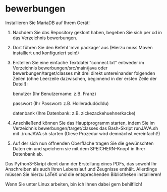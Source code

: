 # bewerbungen

Installieren Sie MariaDB auf Ihrem Gerät!

1.  Nachdem Sie das Repository geklont haben, begeben Sie sich per cd in das Verzeichnis bewerbungen.
2.  Dort führen Sie den Befehl 'mvn package' aus (Hierzu muss Maven installiert und konfiguriert sein!)
3.  Erstellen Sie eine einfache Textdatei "connect.txt" entweder im Verzeichnis bewerbungen/src/main/java
    oder bewerbungen/target/classes mit drei direkt untereinander folgenden Zeilen (ohne Leerzeile
    dazwischen, beginnend in der ersten Zeile der Datei!):

    benutzer  (Ihr Benutzername: z.B. Franz)
    
    passwort  (Ihr Passwort:     z.B. Holleradudödldu)
    
    datenbank (Ihre Datenbank:   z.B. zickezackehuehnerkacke)

4.  Anschließend können Sie das Hauptprogramm starten, indem Sie im Verzeichnis bewerbungen/target/classes
    das Bash-Skript runJAVA.sh mit ./runJAVA.sh starten (Diese Prozedur wird demnächst vereinfacht!)
5.  Auf der sich nun öffnenden Oberfläche tragen Sie die gewünschten Daten ein und speichern sie mit
    dem SPEICHERN-Knopf in Ihrer Datenbank ab.
    
Das Python3-Skript dient dann der Erstellung eines PDFs, das sowohl Ihr Anschreiben als auch Ihren
Lebenslauf und Zeugnisse enthält. Allerdings müssen Sie hierzu LaTeX und die entsprechenden Bibliotheken installieren!

Wenn Sie unter Linux arbeiten, bin ich Ihnen dabei gern behilflich!
